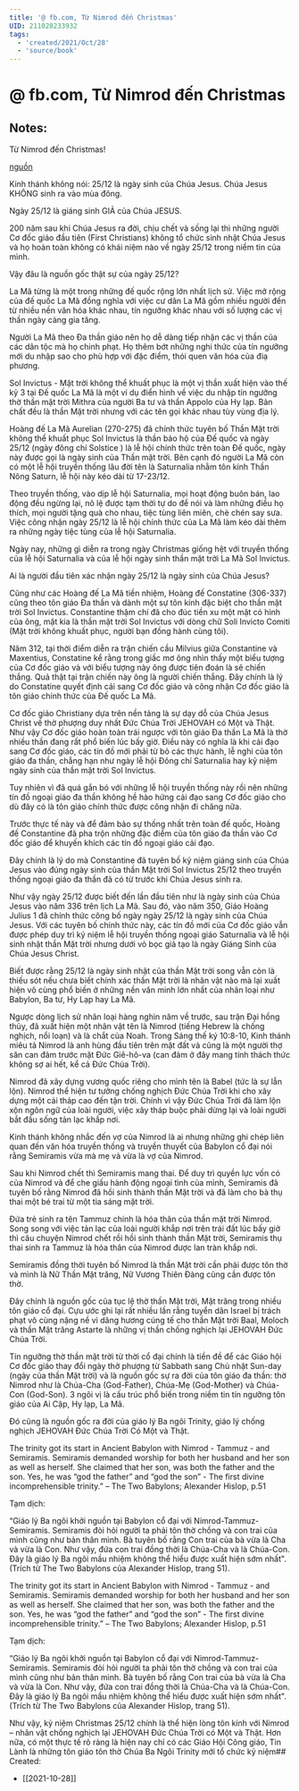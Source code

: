 ```yaml
---
title: '@ fb.com, Từ Nimrod đến Christmas'
UID: 211028233932
tags:
  - 'created/2021/Oct/28'
  - 'source/book'
---
```

# @ fb.com, Từ Nimrod đến Christmas

## Notes:
Từ Nimrod đến Christmas!

[nguồn](https://www.facebook.com/KinhThanh/posts/10157049962829268/)

Kinh thánh không nói: 25/12 là ngày sinh của Chúa Jesus. Chúa Jesus KHÔNG sinh ra vào mùa đông.

Ngày 25/12 là giáng sinh GIẢ của Chúa JESUS.

200 năm sau khi Chúa Jesus ra đời, chịu chết và sống lại thì những người Cơ đốc giáo đầu tiên (First Christians) không tổ chức sinh nhật Chúa Jesus và họ hoàn toàn không có khái niệm nào về ngày 25/12 trong niềm tin của mình.

Vậy đâu là nguồn gốc thật sự của ngày 25/12?

La Mã từng là một trong những đế quốc rộng lớn nhất lịch sử. Việc mở rộng của đế quốc La Mã đồng nghĩa với việc cư dân La Mã gồm nhiều người đến từ nhiều nền văn hóa khác nhau, tín ngưỡng khác nhau với số lượng các vị thần ngày càng gia tăng.

Người La Mã theo Đa thần giáo nên họ dễ dàng tiếp nhận các vị thần của các dân tộc mà họ chinh phạt. Họ thêm bớt những nghi thức của tín ngưỡng mới du nhập sao cho phù hợp với đặc điểm, thói quen văn hóa của điạ phương.

Sol Invictus - Mặt trời không thể khuất phục là một vị thần xuất hiện vào thế kỷ 3 tại Đế quốc La Mã là một ví dụ điển hình về việc du nhập tín ngưỡng thờ thần mặt trời Mithra của người Ba tư và thần Appolo của Hy lạp. Bản chất đều là thần Mặt trời nhưng với các tên gọi khác nhau tùy vùng địa lý.

Hoàng đế La Mã Aurelian (270-275) đã chính thức tuyên bố Thần Mặt trời không thể khuất phục Sol Invictus là thần bảo hộ của Đế quốc và ngày 25/12 (ngày đông chí Solstice ) là lễ hội chính thức trên toàn Đế quốc, ngày này được gọi là ngày sinh của Thần mặt trời. Bên cạnh đó người La Mã còn có một lễ hội truyền thống lâu đời tên là Saturnalia nhằm tôn kính Thần Nông Saturn, lễ hội này kéo dài từ 17-23/12.

Theo truyền thống, vào dịp lễ hội Saturnalia, mọi hoạt động buôn bán, lao động đều ngừng lại, nô lệ được tạm thời tự do để nói và làm những điều họ thích, mọi người tặng quà cho nhau, tiệc tùng liên miên, chè chén say sưa. Việc công nhận ngày 25/12 là lễ hội chính thức của La Mã làm kéo dài thêm ra những ngày tiệc tùng của lễ hội Saturnalia.

Ngày nay, những gì diễn ra trong ngày Christmas giống hệt với truyền thống của lễ hội Saturnalia và của lễ hội ngày sinh thần mặt trời La Mã Sol Invictus.

Ai là người đầu tiên xác nhận ngày 25/12 là ngày sinh của Chúa Jesus?

Cũng như các Hoàng đế La Mã tiền nhiệm, Hoàng đế Constatine (306-337) cũng theo tôn giáo Đa thần và dành một sự tôn kính đặc biệt cho thần mặt trời Sol Invictus. Constantine thậm chí đã cho đúc tiền xu một mặt có hình của ông, mặt kia là thần mặt trời Sol Invictus với dòng chữ Soli Invicto Comiti (Mặt trời không khuất phục, người bạn đồng hành cùng tôi).

Năm 312, tại thời điểm diễn ra trận chiến cầu Milvius giữa Constantine và Maxentius, Constatine kể rằng trong giấc mơ ông nhìn thấy một biểu tượng của Cơ đốc giáo và với biểu tượng này ông được tiên đoán là sẽ chiến thắng. Quả thật tại trận chiến này ông là người chiến thắng. Đây chính là lý do Constatine quyết định cải sang Cơ đốc giáo và công nhận Cơ đốc giáo là tôn giáo chính thức của Đế quốc La Mã.

Cơ đốc giáo Christiany dựa trên nền tảng là sự dạy dỗ của Chúa Jesus Christ về thờ phượng duy nhất Đức Chúa Trời JEHOVAH có Một và Thật. Như vậy Cơ đốc giáo hoàn toàn trái ngược với tôn giáo Đa thần La Mã là thờ nhiều thần đang rất phổ biến lúc bấy giờ. Điều này có nghĩa là khi cải đạo sang Cơ đốc giáo, các tín đồ mới phải từ bỏ các thực hành, lễ nghi của tôn giáo đa thần, chẳng hạn như ngày lễ hội Đông chí Saturnalia hay kỷ niệm ngày sinh của thần mặt trời Sol Invictus.

Tuy nhiên vì đã quá gắn bó với những lễ hội truyền thống này rồi nên những tín đồ ngoại giáo đa thần không hề hào hứng cải đạo sang Cơ đốc giáo cho dù đây có là tôn giáo chính thức được công nhận đi chăng nữa.

Trước thực tế này và để đảm bảo sự thống nhất trên toàn đế quốc, Hoàng đế Constantine đã pha trộn những đặc điểm của tôn giáo đa thần vào Cơ đốc giáo để khuyến khích các tín đồ ngoại giáo cải đạo.

Đây chính là lý do mà Constantine đã tuyên bố kỷ niệm giáng sinh của Chúa Jesus vào đúng ngày sinh của thần Mặt trời Sol Invictus 25/12 theo truyền thống ngoại giáo đa thần đã có từ trước khi Chúa Jesus sinh ra.

Như vậy ngày 25/12 được biết đến lần đầu tiên như là ngày sinh của Chúa Jesus vào năm 336 trên lịch La Mã. Sau đó, vào năm 350, Giáo Hoàng Julius 1 đã chính thức công bố ngày ngày 25/12 là ngày sinh của Chúa Jesus. Với các tuyên bố chính thức này, các tín đồ mới của Cơ đốc giáo vẫn được phép duy trì kỷ niệm lễ hội truyền thống ngoại giáo Saturnalia và lễ hội sinh nhật thần Mặt trời nhưng dưới vỏ bọc giả tạo là ngày Giáng Sinh của Chúa Jesus Christ.

Biết được rằng 25/12 là ngày sinh nhật của thần Mặt trời song vẫn còn là thiếu sót nếu chưa biết chính xác thần Mặt trời là nhân vật nào mà lại xuất hiện vô cùng phổ biến ở những nền văn minh lớn nhất của nhân loại như Babylon, Ba tư, Hy Lạp hay La Mã.

Ngược dòng lịch sử nhân loại hàng nghìn năm về trước, sau trận Đại hồng thủy, đã xuất hiện một nhân vật tên là Nimrod (tiếng Hebrew là chống nghịch, nổi loạn) và là chắt của Noah. Trong Sáng thế ký 10:8-10, Kinh thánh miêu tả Nimrod là anh hùng đầu tiên trên mặt đất và cũng là một người thợ săn can đảm trước mặt Đức Giê-hô-va (can đảm ở đây mang tính thách thức không sợ ai hết, kể cả Đức Chúa Trời).

Nimrod đã xây dựng vương quốc riêng cho mình tên là Babel (tức là sự lẫn lộn). Nimrod thể hiện tư tưởng chống nghịch Đức Chúa Trời khi cho xây dựng một cái tháp cao đến tận trời. Chính vì vậy Đức Chúa Trời đã làm lộn xộn ngôn ngữ của loài người, việc xây tháp buộc phải dừng lại và loài người bắt đầu sống tản lạc khắp nơi.

Kinh thánh không nhắc đến vợ của Nimrod là ai nhưng những ghi chép liên quan đến văn hóa truyền thống và truyền thuyết của Babylon cổ đại nói rằng Semiramis vừa mà mẹ và vừa là vợ của Nimrod.

Sau khi Nimrod chết thì Semiramis mang thai. Để duy trì quyền lực vốn có của Nimrod và để che giấu hành động ngoại tình của mình, Semiramis đã tuyên bố rằng Nimrod đã hồi sinh thành thần Mặt trời và đã làm cho bà thụ thai một bé trai từ một tia sáng mặt trời.

Đứa trẻ sinh ra tên Tammuz chính là hóa thân của thần mặt trời Nimrod. Song song với việc tản lạc của loài người khắp nơi trên trái đất lúc bấy giờ thì câu chuyện Nimrod chết rồi hồi sinh thành thần Mặt trời, Semiramis thụ thai sinh ra Tammuz là hóa thân của Nimrod được lan tràn khắp nơi.

Semiramis đồng thời tuyên bố Nimrod là thần Mặt trời cần phải được tôn thờ và mình là Nữ Thần Mặt trăng, Nữ Vương Thiên Đàng cũng cần được tôn thờ.

Đây chính là nguồn gốc của tục lệ thờ thần Mặt trời, Mặt trăng trong nhiều tôn giáo cổ đại. Cựu ước ghi lại rất nhiều lần rằng tuyển dân Israel bị trách phạt vô cùng nặng nề vì dâng hương cúng tế cho thần Mặt trời Baal, Moloch và thần Mặt trăng Astarte là những vị thần chống nghịch lại JEHOVAH Đức Chúa Trời.

Tín ngưỡng thờ thần mặt trời từ thời cổ đại chính là tiền đề để các Giáo hội Cơ đốc giáo thay đổi ngày thờ phượng từ Sabbath sang Chủ nhật Sun-day (ngày của thần Mặt trời) và là nguồn gốc sự ra đời của tôn giáo đa thần: thờ Nimrod như là Chúa-Cha (God-Father), Chúa-Mẹ (God-Mother) và Chúa-Con (God-Son). 3 ngôi vị là cấu trúc phổ biến trong niềm tin tín ngưỡng tôn giáo của Ai Cập, Hy lạp, La Mã.

Đó cũng là nguồn gốc ra đời của giáo lý Ba ngôi Trinity, giáo lý chống nghịch JEHOVAH Đức Chúa Trời Có Một và Thật.

The trinity got its start in Ancient Babylon with Nimrod - Tammuz - and Semiramis. Semiramis demanded worship for both her husband and her son as well as herself. She claimed that her son, was both the father and the son. Yes, he was “god the father” and “god the son” - The first divine incomprehensible trinity.” – The Two Babylons; Alexander Hislop, p.51

Tạm dịch:

“Giáo lý Ba ngôi khởi nguồn tại Babylon cổ đại với Nimrod-Tammuz-Semiramis. Semiramis đòi hỏi người ta phải tôn thờ chồng và con trai của mình cũng như bản thân mình. Bà tuyên bố rằng Con trai của bà vừa là Cha và vừa là Con. Như vậy, đứa con trai đồng thời là Chúa-Cha và là Chúa-Con. Đây là giáo lý Ba ngôi mầu nhiệm không thể hiểu được xuất hiện sớm nhất". (Trích từ The Two Babylons của Alexander Hislop, trang 51).

The trinity got its start in Ancient Babylon with Nimrod - Tammuz - and Semiramis. Semiramis demanded worship for both her husband and her son as well as herself. She claimed that her son, was both the father and the son. Yes, he was “god the father” and “god the son” - The first divine incomprehensible trinity.” – The Two Babylons; Alexander Hislop, p.51

Tạm dịch:

“Giáo lý Ba ngôi khởi nguồn tại Babylon cổ đại với Nimrod-Tammuz-Semiramis. Semiramis đòi hỏi người ta phải tôn thờ chồng và con trai của mình cũng như bản thân mình. Bà tuyên bố rằng Con trai của bà vừa là Cha và vừa là Con. Như vậy, đứa con trai đồng thời là Chúa-Cha và là Chúa-Con. Đây là giáo lý Ba ngôi mầu nhiệm không thể hiểu được xuất hiện sớm nhất". (Trích từ The Two Babylons của Alexander Hislop, trang 51).

Như vậy, kỷ niệm Christmas 25/12 chính là thể hiện lòng tôn kính với Nimrod – nhân vật chống nghịch lại JEHOVAH Đức Chúa Trời có Một và Thật. Hơn nữa, có một thực tế rõ ràng là hiện nay chỉ có các Giáo Hội Công giáo, Tin Lành là những tôn giáo tôn thờ Chúa Ba Ngôi Trinity mới tổ chức kỷ niệm## Created:
- [[2021-10-28]]
